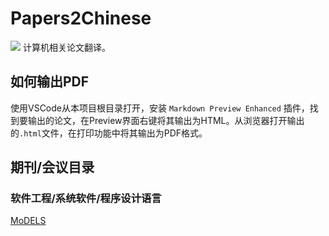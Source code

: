 # Papers2Chinese
![](https://img.shields.io/badge/LICENSE-MIT-blue)
计算机相关论文翻译。

## 如何输出PDF

使用VSCode从本项目根目录打开，安装 `Markdown Preview Enhanced` 插件，找到要输出的论文，在Preview界面右键将其输出为HTML。从浏览器打开输出的`.html`文件，在打印功能中将其输出为PDF格式。

## 期刊/会议目录

### 软件工程/系统软件/程序设计语言
[MoDELS](./MoDELS/)